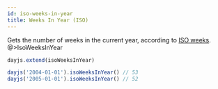 ```yaml
---
id: iso-weeks-in-year
title: Weeks In Year (ISO)
---
```

Gets the number of weeks in the current year, according to [ISO weeks](https://en.wikipedia.org/wiki/ISO_week_date).
@>IsoWeeksInYear

```js
dayjs.extend(isoWeeksInYear)

dayjs('2004-01-01').isoWeeksInYear() // 53
dayjs('2005-01-01').isoWeeksInYear() // 52
```
